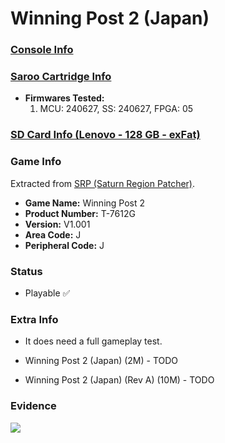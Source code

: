 # Winning Post 2 (Japan)

### [Console Info](../../../../Info/Consoles/VA13/README.md)

### [Saroo Cartridge Info](../../../../Info/Cartridges/RetroGameParadiseStore/1.32F/README.md)

- <b>Firmwares Tested:</b>
  1. MCU: 240627, SS: 240627, FPGA: 05

### [SD Card Info (Lenovo - 128 GB - exFat)](../../../../Info/SdCards/Lenovo/128GB/exfat/README.md)

### Game Info

Extracted from [SRP (Saturn Region Patcher)](https://segaxtreme.net/resources/saturn-region-patcher.81/download).

- <b>Game Name:</b> Winning Post 2
- <b>Product Number:</b> T-7612G
- <b>Version:</b> V1.001
- <b>Area Code:</b> J
- <b>Peripheral Code:</b> J

### Status

- Playable :white_check_mark:

### Extra Info

- It does need a full gameplay test.

- Winning Post 2 (Japan) (2M) - TODO
- Winning Post 2 (Japan) (Rev A) (10M) - TODO

### Evidence

[![](https://img.youtube.com/vi/cjb6dToSJYc/0.jpg)](https://www.youtube.com/watch?v=cjb6dToSJYc)
